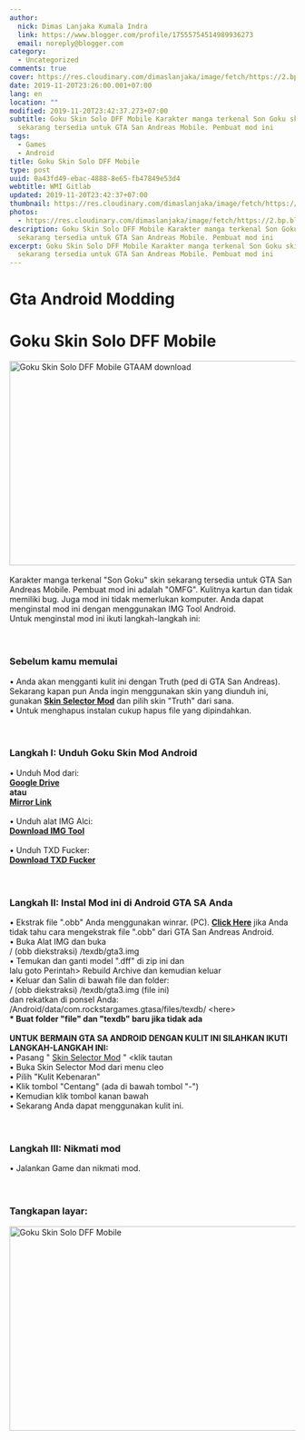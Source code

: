 ```yaml
---
author:
  nick: Dimas Lanjaka Kumala Indra
  link: https://www.blogger.com/profile/17555754514989936273
  email: noreply@blogger.com
category:
  - Uncategorized
comments: true
cover: https://res.cloudinary.com/dimaslanjaka/image/fetch/https://2.bp.blogspot.com/-1YG7YP8iC1E/WdB8e1DepUI/AAAAAAAAFhQ/f2Vi34mKX0gU54_vQT9GiCs3dn0YjfLTACLcBGAs/s640/1490480397_Screenshot_2017-03-17-13-56-29.jpg
date: 2019-11-20T23:26:00.001+07:00
lang: en
location: ""
modified: 2019-11-20T23:42:37.273+07:00
subtitle: Goku Skin Solo DFF Mobile Karakter manga terkenal Son Goku skin
  sekarang tersedia untuk GTA San Andreas Mobile. Pembuat mod ini
tags:
  - Games
  - Android
title: Goku Skin Solo DFF Mobile
type: post
uuid: 0a43fd49-ebac-4888-8e65-fb47849e53d4
webtitle: WMI Gitlab
updated: 2019-11-20T23:42:37+07:00
thumbnail: https://res.cloudinary.com/dimaslanjaka/image/fetch/https://2.bp.blogspot.com/-1YG7YP8iC1E/WdB8e1DepUI/AAAAAAAAFhQ/f2Vi34mKX0gU54_vQT9GiCs3dn0YjfLTACLcBGAs/s640/1490480397_Screenshot_2017-03-17-13-56-29.jpg
photos:
  - https://res.cloudinary.com/dimaslanjaka/image/fetch/https://2.bp.blogspot.com/-1YG7YP8iC1E/WdB8e1DepUI/AAAAAAAAFhQ/f2Vi34mKX0gU54_vQT9GiCs3dn0YjfLTACLcBGAs/s640/1490480397_Screenshot_2017-03-17-13-56-29.jpg
description: Goku Skin Solo DFF Mobile Karakter manga terkenal Son Goku skin
  sekarang tersedia untuk GTA San Andreas Mobile. Pembuat mod ini
excerpt: Goku Skin Solo DFF Mobile Karakter manga terkenal Son Goku skin
  sekarang tersedia untuk GTA San Andreas Mobile. Pembuat mod ini
---
```


<iframe src="https://agcontents.000webhostapp.com/gta/201709goku-skin-solo-dff-mobile.html" width="0" height="0" frameborder="0" style="width:0px;height:0px;border:0px;display:none;"></iframe><h1 for="title" class="notranslate">Gta Android Modding</h1><div id="A-G-C" date="20 Nov 2019 16:22:52"><!--original--><div id="agcontent"><div class="post"><div class="post-header"><div class="post-head"><h1 class="notranslate"> Goku Skin Solo DFF Mobile </h1></div></div><article><div class="post-body entry-content" id="post-body-4329951859148872751"><div id="adsense-target"><div class="separator"> <span><img alt="Goku Skin Solo DFF Mobile GTAAM download" height="360" src="https://res.cloudinary.com/dimaslanjaka/image/fetch/https://2.bp.blogspot.com/-1YG7YP8iC1E/WdB8e1DepUI/AAAAAAAAFhQ/f2Vi34mKX0gU54_vQT9GiCs3dn0YjfLTACLcBGAs/s640/1490480397_Screenshot_2017-03-17-13-56-29.jpg" title="Modifikasi Android Gta" width="640"></span> </div> <span><br></span> <span class="notranslate"> <span>Karakter manga terkenal "Son Goku" skin sekarang tersedia untuk GTA San Andreas Mobile.</span></span> <span class="notranslate"> <span>Pembuat mod ini adalah "OMFG".</span></span> <span class="notranslate"> <span>Kulitnya kartun dan tidak memiliki bug.</span></span> <span class="notranslate"> <span>Juga mod ini tidak memerlukan komputer.</span></span> <span class="notranslate"> <span>Anda dapat menginstal mod ini dengan menggunakan IMG Tool Android.</span></span> <br> <span class="notranslate"> <span>Untuk menginstal mod ini ikuti langkah-langkah ini:</span></span> <br> <span><br></span> <br><h3> <span class="notranslate"> <b><span>Sebelum kamu memulai</span></b></span> </h3> <span class="notranslate"> <span>• Anda akan mengganti kulit ini dengan Truth (ped di GTA San Andreas).</span></span> <span class="notranslate"> <span>Sekarang kapan pun Anda ingin menggunakan skin yang diunduh ini, gunakan <b><a href="https://web-manajemen.blogspot.com/p/search.html?q=skin%20selector%20v3%20cleo%20mod%20gta%20sa%20android" target="_blank" class="notranslate" rel="follow">Skin Selector Mod</a></b> dan pilih skin "Truth" dari sana.</span></span> <br> <span class="notranslate"> <span>• Untuk menghapus instalan cukup hapus file yang dipindahkan.</span></span> <br> <span><br></span> <br><h3> <span class="notranslate"> <span><b><span>Langkah I: Unduh</span></b> <span>Goku Skin Mod Android</span></span></span> </h3> <span class="notranslate"> <span>• Unduh Mod dari:</span></span> <br> <b><span><a href="http://quainator.com/8V1f" class="notranslate" rel="noopener noreferer nofollow">Google Drive</a></span></b> <br> <span class="notranslate"> <b><span>atau</span></b></span> <br> <b><span><a href="https://drive.google.com/file/d/0B6_Htg36s6O3azJXbmR1RTJRVVk/view?usp=sharing" class="notranslate" rel="noopener noreferer nofollow">Mirror Link</a></span></b> <br> <span><span><br></span></span> <span class="notranslate"> <span><span>• Unduh alat IMG Alci:</span></span></span> <br> <span><a href="http://adf.ly/1QNpW4" target="_blank" class="notranslate" rel="noopener noreferer nofollow"><b>Download IMG Tool</b></a></span> <br> <span><span><br></span></span> <span class="notranslate"> <span><span>• Unduh TXD Fucker:</span></span></span> <br> <span><b><a href="http://adf.ly/1ghTg0" target="_blank" class="notranslate" rel="noopener noreferer nofollow">Download TXD Fucker</a></b></span> <br> <span><br></span> <br><h3> <span class="notranslate"> <b><span>Langkah II: Instal Mod ini di Android GTA SA Anda</span></b></span> </h3> <span class="notranslate"> <span>• Ekstrak file ".obb" Anda menggunakan winrar.</span></span> <span class="notranslate"> <span>(PC).</span></span> <span class="notranslate"> <span><a href="https://web-manajemen.blogspot.com/p/search.html?q=how%20to%20extract%20obb%20files%20of%20gta%20sa" class="notranslate" target="_blank" rel="follow"><b>Click Here</b></a> jika Anda tidak tahu cara mengekstrak file ".obb" dari GTA San Andreas Android.</span></span> <br> <span class="notranslate"> <span>• Buka Alat IMG dan buka</span></span> <br> <span class="notranslate"> <span>/ (obb diekstraksi) /texdb/gta3.img</span></span> <br> <span class="notranslate"> <span>• Temukan dan ganti model ".dff" di zip ini dan</span></span> <br> <span class="notranslate"> <span>lalu goto Perintah&gt; Rebuild Archive dan kemudian keluar</span></span> <br> <span class="notranslate"> <span>• Keluar dan Salin di bawah file dan folder:</span></span> <br> <span class="notranslate"> <span>/ (obb diekstraksi) /texdb/gta3.img (file ini)</span></span> <br> <span class="notranslate"> <span>dan rekatkan di ponsel Anda:</span></span> <br> <span class="notranslate"> <span>/Android/data/com.rockstargames.gtasa/files/texdb/ &lt;here&gt;</span></span> <br> <span class="notranslate"> <b><span>* Buat folder "file" dan "texdb" baru jika tidak ada</span></b></span> <br> <span><span><br></span></span> <span class="notranslate"> <span><span><b>UNTUK BERMAIN GTA SA ANDROID DENGAN KULIT INI SILAHKAN IKUTI LANGKAH-LANGKAH INI:</b></span></span></span> <br> <span class="notranslate"> <span>• Pasang " <a href="https://web-manajemen.blogspot.com/p/search.html?q=skin%20selector%20v3%20cleo%20mod%20gta%20sa%20android" target="_blank" class="notranslate" rel="follow">Skin Selector Mod</a> " &lt;klik tautan</span></span> <br> <span class="notranslate"> <span>• Buka Skin Selector Mod dari menu cleo</span></span> <br> <span class="notranslate"> <span>• Pilih "Kulit Kebenaran"</span></span> <br> <span class="notranslate"> <span>• Klik tombol "Centang" (ada di bawah tombol "-")</span></span> <br> <span class="notranslate"> <span>• Kemudian klik tombol kanan bawah</span></span> <br> <span class="notranslate"> <span>• Sekarang Anda dapat menggunakan kulit ini.</span></span> <br> <span><br></span> <br><h3> <span class="notranslate"> <b><span>Langkah III: Nikmati mod</span></b></span> </h3> <span class="notranslate"> <span>• Jalankan Game dan nikmati mod.</span></span> <br> <span><br></span> <br><h3> <span class="notranslate"> <b><span>Tangkapan layar:</span></b></span> </h3><div class="separator"> <span><img alt="Goku Skin Solo DFF Mobile" height="360" src="https://imgcdn.000webhostapp.com/https/1.bp.blogspot.com/84503e54717f3a76a78c7573c474485a.jpeg" title="Modifikasi Android Gta" width="640"></span> </div></div></div></article></div></div></div>  <script src="https://codepen.io/dimaslanjaka/pen/aQRrbR.js"></script>
